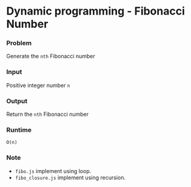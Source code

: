 # Dynamic programming - Fibonacci Number
### Problem
Generate the `nth` Fibonacci number
###  Input
Positive integer number `n`
### Output
Return the `nth` Fibonacci number
### Runtime
`O(n)`
### Note
+   `fibo.js` implement using loop.
+   `fibo_closure.js` implement using recursion.
